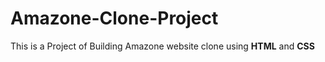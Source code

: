 # Amazone-Clone-Project
<p>This is a Project of Building Amazone website clone using <b>HTML</b> and <b>CSS</b></p>
